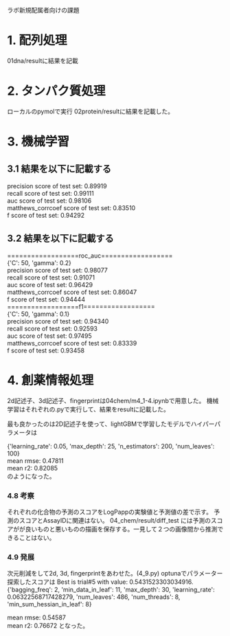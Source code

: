 ラボ新規配属者向けの課題


# 1. 配列処理
01dna/resultに結果を記載

# 2. タンパク質処理
ローカルのpymolで実行
02protein/resultに結果を記載した。

# 3. 機械学習
## 3.1 結果を以下に記載する

precision score of test set: 0.89919  
recall score of test set: 0.99111  
auc score of test set: 0.98106  
matthews_corrcoef score of test set: 0.83510  
f score of test set: 0.94292  
## 3.2 結果を以下に記載する
==================roc_auc==================  
{'C': 50, 'gamma': 0.2}  
precision score of test set: 0.98077  
recall score of test set: 0.91071  
auc score of test set: 0.96429  
matthews_corrcoef score of test set: 0.86047  
f score of test set: 0.94444  
==================f1==================  
{'C': 50, 'gamma': 0.1}  
precision score of test set: 0.94340  
recall score of test set: 0.92593  
auc score of test set: 0.97495  
matthews_corrcoef score of test set: 0.83339  
f score of test set: 0.93458  
# 4. 創薬情報処理
2d記述子、3d記述子、fingerprintは04chem/m4_1-4.ipynbで用意した。
機械学習はそれぞれの.pyで実行して、結果をresultに記載した。

最も良かったのは2D記述子を使って、lightGBMで学習したモデルでハイパーパラメータは

{'learning_rate': 0.05, 'max_depth': 25, 'n_estimators': 200, 'num_leaves': 100}  
mean rmse: 0.47811  
mean r2: 0.82085  
のようになった。


### 4.8 考察
それぞれの化合物の予測のスコアをLogPappの実験値と予測値の差で示す。
予測のスコアとAssayIDに関連はない。 
04_chem/result/diff_test には予測のスコアがが良いものと悪いものの描画を保存する。一見して２つの画像間から推測できることはない。

### 4.9 発展
次元削減をして2d, 3d, fingerprintをあわせた。(4_9.py)
optunaでパラメーター探索したスコアは
Best is trial#5 with value: 0.5431523303034916.  
{'bagging_freq': 2, 'min_data_in_leaf': 11, 'max_depth': 30, 'learning_rate': 0.06322568717428279, 'num_leaves': 486, 'num_threads': 8, 'min_sum_hessian_in_leaf': 8}  

mean rmse: 0.54587  
mean r2: 0.76672
となった。
